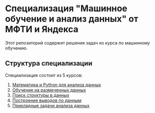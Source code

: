 # Специализация "Машинное обучение и анализ данных" от МФТИ и Яндекса

Этот репозиторий содержит решения задач из курса по машинному обучению. 

## Структура специализации
Специализация состоит из 5 курсов:
  1. [Математика и Python для анализа данных]()
  2. [Обучение на размеченных данных]()
  3. [Поиск структуры в данных]()
  4. [Построение выводов по данным]()
  5. [Прикладные задачи анализа данных]()
  
